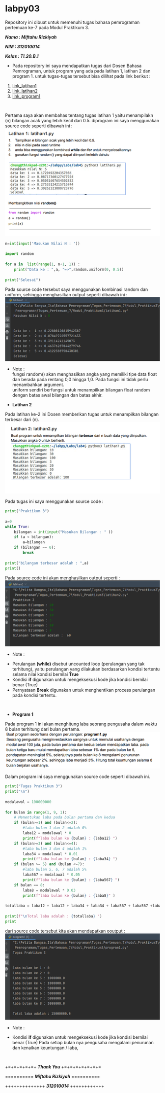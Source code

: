 # labpy03
Repository ini dibuat untuk memenuhi tugas bahasa pemrograman pertemuan ke-7 pada Modul Praktikum 3.

***Nama : Miftahu Rizkiyah***
 
***NIM : 312010014***

***Kelas : TI.20.B.1***

* Pada repository ini saya mendapatkan tugas dari Dosen Bahasa Pemrograman, untuk program yang ada pada latihan 1, latihan 2 dan program 1.
untuk tugas-tugas tersebut bisa dilihat pada link berikut : <br>
1. [link_latihan1](latihan1.py)
2. [link_latihan2](latihan2.py)
3. [link_program1](program1.py)
<br>



Pertama saya akan membahas tentang tugas latihan 1 yaitu menampilakn (n) bilangan acak yang lebih kecil dari 0.5.
diprogram ini saya menggunakan source code seperti dibawah ini : <br>
![Tugas_latihan1](pict/Tugas_latihan1.PNG)
``` python
n=int(input('Masukan Nilai N : '))

import random

for a in  list(range(1, n+1, 1)) :
    print("Data ke : ",a, "=>",random.uniform(0, 0.5))

print("Selesai")
```
Pada source code tersebut saya menggunakan kombinasi random dan uniform, sehingga menghasilkan output seperti dibawah ini : <br>
![Output_latihan1](pict/Output_latihan1.PNG)

* Note : <br>
fungsi random() akan menghasilkan angka yang memiliki tipe data float dan berada pada rentang 0,0 hingga 1,0. Pada fungsi ini tidak perlu menambahkan argument. <br>
uniform sendiri berfungsi untuk menampilkan bilangan float random dengan batas awal bilangan dan batas akhir.


* **Latihan 2**

Pada latihan ke-2 ini Dosen memberikan tugas untuk menampilkan bilangan terbesar dari (n). <br>
![Tugas_latihan2](pict/Tugas_latihan2.PNG)


Pada tugas ini saya menggunakan source code :
``` python
print("Praktikum 3")

a=0
while True:
    bilangan = int(input("Masukan Bilangan : " ))
    if (a < bilangan):
        a=bilangan
    if (bilangan == 0):
        break

print("bilangan terbesar adalah : ",a)
print()
```
Pada source code ini akan menghasilkan output seperti : 
![Output_latihan2](pict/Output_latihan2.PNG)

* Note : <br>
- Perulangan **(while)** disebut uncounted loop (perulangan yang tak terhitung), yaitu perulangan yang dilakukan berdasarkan kondisi tertentu selama nilai kondisi bernilai **True**
- Kondisi **if** digunakan untuk mengeksekusi kode jika kondisi bernilai benar (True)
- Pernyataan **Break** digunakan untuk menghentikan process perulangan pada kondisi tertentu.

<br>

* **Program 1**

Pada program 1 ini akan menghitung laba seorang pengusaha dalam waktu 8 bulan terhitung dari bulan pertama.
![Tugas_Program1](pict/Tugas_program1.PNG)
 
 Dalam program ini saya menggunakan source code seperti dibawah ini.
``` python
print("Tugas Praktikum 3")
print("\n")

modalawal = 100000000

for bulan in range(1, 9, 1):
    # Menentukan laba pada bulan pertama dan kedua
    if (bulan>=1) and (bulan<=2):
        #laba bulan 1 dan 2 adalah 0%
        laba12 = modalawal * 0
        print(f"laba bulan ke {bulan} : {laba12} ")
    if (bulan>=3) and (bulan<=4):
        #laba bulan 3 dan 4 adalah 1%
        laba34 = modalawal * 0.01
        print(f"laba bulan ke {bulan} : {laba34} ")
    if (bulan >= 5) and (bulan <=7):
        #laba bulan 5, 6, 7 adalah 5%
        laba567 = modalawal * 0.05
        print(f"laba bulan ke {bulan} : {laba567} ")
    if bulan == 8:
        laba8 = modalawal * 0.03
        print(f"laba bulan ke {bulan} : {laba8}" )

totallaba = laba12 + laba12 + laba34 + laba34 + laba567 + laba567 +laba8

print(f"\nTotal laba adalah : {totallaba} ")
print
```
dari source code tersebut kita akan mendapatkan ooutput : <br>
![Output_program1](pict/Output_program1.PNG)

* Note : <br>
- Kondisi **if** digunakan untuk mengeksekusi kode jika kondisi bernilai benar (True)
Pada setiap bulan nya pengusaha mengalami penurunan dan kenaikan keuntungan / laba,

<br>

+=+=+=+=+=+ ***Thank You***  +=+=+=+=+=+=+=

========== ***Miftahu Rizkiyah*** ==========

++++++++++++++ ***312010014*** ++++++++++++







